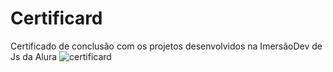 # Certificard
Certificado de conclusão com os projetos desenvolvidos na ImersãoDev de Js da Alura
![certificard](https://user-images.githubusercontent.com/71463737/115624340-decff500-a2d0-11eb-8061-97fbae14a09e.JPG)
